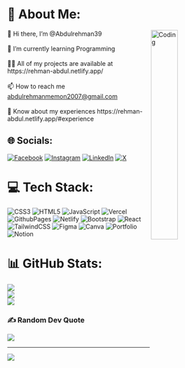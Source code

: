 

# 💫 About Me:
<img align="right" alt="Coding" src="https://camo.githubusercontent.com/f1f2bc6e7ec110b34bab4ec55aa5c93ebae552ae011f5756bd7b7f783d627a6d/68747470733a2f2f63646e2e6472696262626c652e636f6d2f75736572732f313136323037372f73637265656e73686f74732f333834383931342f70726f6772616d6d65722e676966" data-canonical-src="https://cdn.dribbble.com/users/1162077/screenshots/3848914/programmer.gif" style="width: 35%; height: 35%; display: inline-block;" data-target="animated-image.originalImage">
👋 Hi there, I’m @Abdulrehman39<br><br>🌱 I’m currently learning Programming<br><br>👨‍💻 All of my projects are available at https://rehman-abdul.netlify.app/<br><br>📫 How to reach me <a href="mailto:abdulrehmanmemon2007@gmail.com">abdulrehmanmemon2007@gmail.com</a><br><br>📄 Know about my experiences https://rehman-abdul.netlify.app/#experience 


## 🌐 Socials:
[![Facebook](https://img.shields.io/badge/Facebook-%231877F2.svg?logo=Facebook&logoColor=white)](https://facebook.com/ar.memon002) [![Instagram](https://img.shields.io/badge/Instagram-%23E4405F.svg?logo=Instagram&logoColor=white)](https://instagram.com/abdul_rehman.002) [![LinkedIn](https://img.shields.io/badge/LinkedIn-%230077B5.svg?logo=linkedin&logoColor=white)](https://linkedin.com/in/abdul-rehman2/) [![X](https://img.shields.io/badge/X-black.svg?logo=X&logoColor=white)](https://x.com/abdul_tweets_02) 

# 💻 Tech Stack:
![CSS3](https://img.shields.io/badge/css3-%231572B6.svg?style=for-the-badge&logo=css3&logoColor=white) ![HTML5](https://img.shields.io/badge/html5-%23E34F26.svg?style=for-the-badge&logo=html5&logoColor=white) ![JavaScript](https://img.shields.io/badge/javascript-%23323330.svg?style=for-the-badge&logo=javascript&logoColor=%23F7DF1E) ![Vercel](https://img.shields.io/badge/vercel-%23000000.svg?style=for-the-badge&logo=vercel&logoColor=white) ![GithubPages](https://img.shields.io/badge/github%20pages-121013?style=for-the-badge&logo=github&logoColor=white) ![Netlify](https://img.shields.io/badge/netlify-%23000000.svg?style=for-the-badge&logo=netlify&logoColor=#00C7B7) ![Bootstrap](https://img.shields.io/badge/bootstrap-%238511FA.svg?style=for-the-badge&logo=bootstrap&logoColor=white) ![React](https://img.shields.io/badge/react-%2320232a.svg?style=for-the-badge&logo=react&logoColor=%2361DAFB) ![TailwindCSS](https://img.shields.io/badge/tailwindcss-%2338B2AC.svg?style=for-the-badge&logo=tailwind-css&logoColor=white) ![Figma](https://img.shields.io/badge/figma-%23F24E1E.svg?style=for-the-badge&logo=figma&logoColor=white) ![Canva](https://img.shields.io/badge/Canva-%2300C4CC.svg?style=for-the-badge&logo=Canva&logoColor=white) ![Portfolio](https://img.shields.io/badge/Portfolio-%23000000.svg?style=for-the-badge&logo=firefox&logoColor=#FF7139) ![Notion](https://img.shields.io/badge/Notion-%23000000.svg?style=for-the-badge&logo=notion&logoColor=white)
# 📊 GitHub Stats:
![](https://github-readme-stats.vercel.app/api?username=abdulrehman39&theme=dark&hide_border=false&include_all_commits=false&count_private=false)<br/>
![](https://github-readme-streak-stats.herokuapp.com/?user=abdulrehman39&theme=dark&hide_border=false)<br/>
![](https://github-readme-stats.vercel.app/api/top-langs/?username=abdulrehman39&theme=dark&hide_border=false&include_all_commits=false&count_private=false&layout=compact)

### ✍️ Random Dev Quote
![](https://quotes-github-readme.vercel.app/api?type=horizontal&theme=radical)

---
[![](https://visitcount.itsvg.in/api?id=abdulrehman39&icon=1&color=0)](https://visitcount.itsvg.in)

<!-- Proudly created with GPRM ( https://gprm.itsvg.in ) -->
